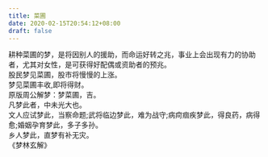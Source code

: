 ```yaml
---
title: 菜圃
date: 2020-02-15T20:54:12+08:00
draft: false
---
```


耕种菜圃的梦，是将因别人的援助，而命运好转之兆，事业上会出现有力的协助者，尤其对女性，是可获得好配偶或资助者的预兆。<br>
股民梦见菜圃，股市将慢慢的上涨。<br>
梦见菜圃丰收,即将得财。<br>
原版周公解梦：梦菜圃，吉。<br>
凡梦此者，中未光大也。<br>
文人应试梦此，当察命题;武将临边梦此，难为战守;病疴痼疾梦此，得良药，病得愈;婚姻孕育梦此，多子多孙。<br>
乡人梦此，直梦有补无灾。<br>
《梦林玄解》